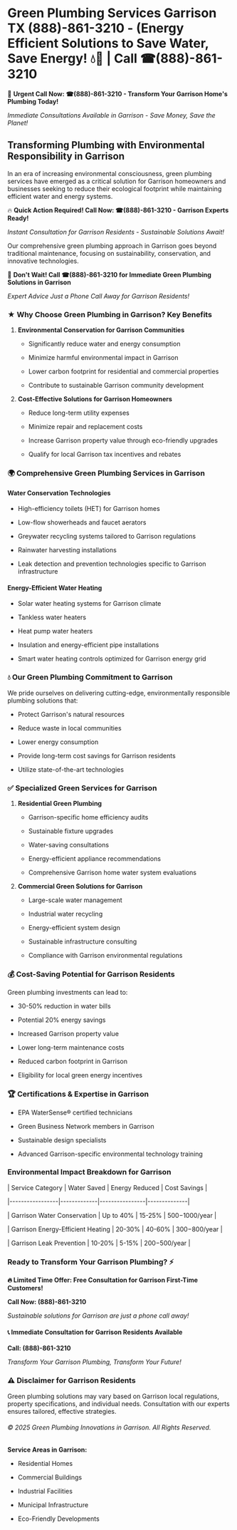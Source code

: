 # Green Plumbing Services Garrison TX (888)-861-3210 - (Energy Efficient Solutions to Save Water, Save Energy! 💧🌿 | Call ☎(888)-861-3210

🚨 **Urgent Call Now: ☎(888)-861-3210 - Transform Your Garrison Home's Plumbing Today!**
*Immediate Consultations Available in Garrison - Save Money, Save the Planet!*

## Transforming Plumbing with Environmental Responsibility in Garrison

In an era of increasing environmental consciousness, green plumbing services have emerged as a critical solution for Garrison homeowners and businesses seeking to reduce their ecological footprint while maintaining efficient water and energy systems. 

🔥 **Quick Action Required! Call Now: ☎(888)-861-3210 - Garrison Experts Ready!**
*Instant Consultation for Garrison Residents - Sustainable Solutions Await!*

Our comprehensive green plumbing approach in Garrison goes beyond traditional maintenance, focusing on sustainability, conservation, and innovative technologies.

🚨 **Don't Wait! Call ☎(888)-861-3210 for Immediate Green Plumbing Solutions in Garrison**
*Expert Advice Just a Phone Call Away for Garrison Residents!*

### ★ Why Choose Green Plumbing in Garrison? Key Benefits

1. **Environmental Conservation for Garrison Communities** 
   - Significantly reduce water and energy consumption
   - Minimize harmful environmental impact in Garrison
   - Lower carbon footprint for residential and commercial properties
   - Contribute to sustainable Garrison community development

2. **Cost-Effective Solutions for Garrison Homeowners** 
   - Reduce long-term utility expenses
   - Minimize repair and replacement costs
   - Increase Garrison property value through eco-friendly upgrades
   - Qualify for local Garrison tax incentives and rebates

### 🌍 Comprehensive Green Plumbing Services in Garrison

#### Water Conservation Technologies
- High-efficiency toilets (HET) for Garrison homes
- Low-flow showerheads and faucet aerators
- Greywater recycling systems tailored to Garrison regulations
- Rainwater harvesting installations
- Leak detection and prevention technologies specific to Garrison infrastructure

#### Energy-Efficient Water Heating
- Solar water heating systems for Garrison climate
- Tankless water heaters
- Heat pump water heaters
- Insulation and energy-efficient pipe installations
- Smart water heating controls optimized for Garrison energy grid

### 💧 Our Green Plumbing Commitment to Garrison

We pride ourselves on delivering cutting-edge, environmentally responsible plumbing solutions that:
- Protect Garrison's natural resources
- Reduce waste in local communities
- Lower energy consumption
- Provide long-term cost savings for Garrison residents
- Utilize state-of-the-art technologies

### ✅ Specialized Green Services for Garrison

1. **Residential Green Plumbing**
   - Garrison-specific home efficiency audits
   - Sustainable fixture upgrades
   - Water-saving consultations
   - Energy-efficient appliance recommendations
   - Comprehensive Garrison home water system evaluations

2. **Commercial Green Solutions for Garrison**
   - Large-scale water management
   - Industrial water recycling
   - Energy-efficient system design
   - Sustainable infrastructure consulting
   - Compliance with Garrison environmental regulations

### 💰 Cost-Saving Potential for Garrison Residents

Green plumbing investments can lead to:
- 30-50% reduction in water bills
- Potential 20% energy savings
- Increased Garrison property value
- Lower long-term maintenance costs
- Reduced carbon footprint in Garrison
- Eligibility for local green energy incentives

### 🏆 Certifications & Expertise in Garrison

- EPA WaterSense® certified technicians
- Green Business Network members in Garrison
- Sustainable design specialists
- Advanced Garrison-specific environmental technology training

### Environmental Impact Breakdown for Garrison

| Service Category | Water Saved | Energy Reduced | Cost Savings |
|-----------------|-------------|----------------|--------------|
| Garrison Water Conservation | Up to 40% | 15-25% | $500-$1000/year |
| Garrison Energy-Efficient Heating | 20-30% | 40-60% | $300-$800/year |
| Garrison Leak Prevention | 10-20% | 5-15% | $200-$500/year |

### Ready to Transform Your Garrison Plumbing? ⚡

**🔥 Limited Time Offer: Free Consultation for Garrison First-Time Customers!**

**Call Now: (888)-861-3210**
*Sustainable solutions for Garrison are just a phone call away!*

#### 📞 Immediate Consultation for Garrison Residents Available

**Call: (888)-861-3210**
*Transform Your Garrison Plumbing, Transform Your Future!*

### ⚠️ Disclaimer for Garrison Residents

Green plumbing solutions may vary based on Garrison local regulations, property specifications, and individual needs. Consultation with our experts ensures tailored, effective strategies.

###### © 2025 Green Plumbing Innovations in Garrison. All Rights Reserved.

**Service Areas in Garrison:** 
- Residential Homes
- Commercial Buildings
- Industrial Facilities
- Municipal Infrastructure
- Eco-Friendly Developments